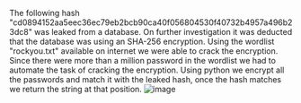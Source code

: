 The following hash "cd0894152aa5eec36ec79eb2bcb90ca40f056804530f40732b4957a496b23dc8" was leaked from a database. On further investigation it was deducted that the database was using 
an SHA-256 encryption. Using the wordlist "rockyou.txt" available on internet we were able to crack the encryption.
Since there were more than a million password in the wordlist we had to automate the task of cracking the encryption. Using python we encrypt all the passwords and match it with the leaked hash,
once the hash matches we return the string at that position.
![image](https://github.com/KhanMarshaI/Python/assets/108894019/4d51ade1-c005-41da-806e-53061dd73ac5)
